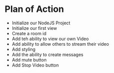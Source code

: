 # Plan of Action

- Initialize our NodeJS Project
- Initialize our first view
- Create a room id
- Add teh ability to view our own Video
- Add ability to allow others to stream their video
- Add styling
- Add the ability to create messages
- Add mute button
- Add Stop Video button
